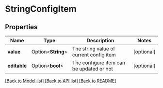 # StringConfigItem

## Properties

Name | Type | Description | Notes
------------ | ------------- | ------------- | -------------
**value** | Option<**String**> | The string value of current config item | [optional]
**editable** | Option<**bool**> | The configure item can be updated or not | [optional]

[[Back to Model list]](../README.md#documentation-for-models) [[Back to API list]](../README.md#documentation-for-api-endpoints) [[Back to README]](../README.md)


